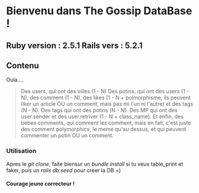 # Bienvenu dans The Gossip DataBase !
Ruby version : 2.5.1
Rails vers : 5.2.1
--------------------------------------
## Contenu
Oula.... 
> Des users, qui ont des villes (1 - N)
> Des potins, qui ont des users (1 - N), des comment (1 - N), des likes (1 - N + polmorphisme, ils peuvent liker un article OU un comment, mais pas mi l'un ni l'autre) et des tags (N - N).
> Des tags qui ont des potins (N - N).
> Des MP qui ont des user.sender et des user.retriver (1 - N + class_name).
> Et enfin, des bebes comments, qui comment les comment, mais en fait, c'est juste des comment polymorphics, le meme qu'au dessus, et qui peuvent commenter un potin OU un comment.

### Utilisation
Apres le *git clone*, faite biensur un *bundle install* si tu veux table_print et faker, puis un *rails db:seed* pour creer la DB =)


#### Courage jeune correcteur !